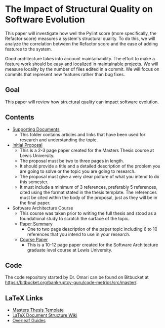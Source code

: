 # The Impact of Structural Quality on Software Evolution

This paper will investigate how well the Pylint score (more specifically, the Refactor score) measures a system's structural quality. To do this, we will analyze the correlation between the Refactor score and the ease of adding features to the system.

Good architecture takes into account maintainability. The effort to make a feature work should be easy and localized in maintainable projects. We will measure locality by the number of files edited in a commit. We will focus on commits that represent new features rather than bug fixes.

## Goal

This paper will review how structural quality can impact software evolution.

## Contents

* [Supporting Documents](./Supporting%20Documents)
  * This folder contains articles and links that have been used for research and understanding the topic.
* [Initial Proposal](./initialproposal.pdf)
  * This is a 2-3 page paper created for the Masters Thesis course at Lewis University.
  * The proposal must be two to three pages in length.
  * It should provide a title and a detailed description of the problem you are going to solve or the topic you are going to research.
  * The proposal must give a very clear picture of what you intend to do this semester.
  * It must include a minimum of 3 references, preferably 5 references, cited using the format stated in the thesis template. The references must be cited within the body of the proposal, just as they will be in the final paper.
* Software Architecture Course
  * This course was taken prior to writing the full thesis and stood as a foundational study to scratch the surface of the topic.
  * [Paper Summary](./summary.pdf)
    * One to two page description of the paper topic including 6 to 10 references that you intend to use in your research.
  * [Course Paper](./courseproject.pdf)
    * This is a 10-12 page paper created for the Software Architecture graduate level course at Lewis University.

## Code

The code repository started by Dr. Omari can be found on Bitbucket at https://bitbucket.org/bankruptcy-guru/code-metrics/src/master/.

## LaTeX Links

* [Masters Thesis Template](https://github.com/amajor/template-masters-thesis)
* [LaTeX Document Structure Wiki](https://en.wikibooks.org/wiki/LaTeX/Document_Structure)
* [Overleaf Guides](https://www.overleaf.com/learn)
